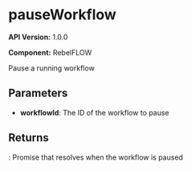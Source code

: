 # pauseWorkflow

**API Version:** 1.0.0

**Component:** RebelFLOW

Pause a running workflow

## Parameters

- **workflowId**: The ID of the workflow to pause

## Returns

: Promise that resolves when the workflow is paused

